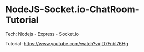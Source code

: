 # NodeJS-Socket.io-ChatRoom-Tutorial

Tech: Nodejs - Express - Socket.io

Tutorial: https://www.youtube.com/watch?v=jD7FnbI76Hg
